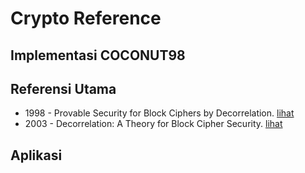 # Crypto Reference

## Implementasi COCONUT98

## Referensi Utama

* 1998 - Provable Security for Block Ciphers by Decorrelation. [lihat](1998.vaudenday.pdf)
* 2003 - Decorrelation: A Theory for Block Cipher Security. [lihat](2003.vaudenay.pdf)

## Aplikasi
